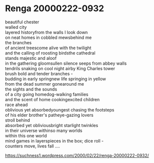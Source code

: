 # Renga 20000222-0932  
beautiful chester  
walled city  
layered historyfrom the walls I look down  
on neat homes in cobbled mewsbehind me  
the branches  
of ancient treescome alive with the twilight  
and the calling of roosting birdsthe cathedral  
stands majestic and aloof  
in the gathering gloomsullen silence seeps from abbey walls  
tendrils snaking on cool night airby King Charles tower  
brush bold and tender branches -  
budding in early springnew life springing in yellow  
from the dead summer gonearound me  
the sights and the sounds  
of a city going homedog-walking families  
and the scent of home cookingexcited children  
race ahead  
oblivious yet absorbedyoungest chasing the footsteps  
of his elder brother's patheye-gazing lovers  
stroll behind  
absorbed yet obliviousbright starlight twinkles  
in their universe withinso many worlds  
within this one world  
mind games in layerspieces in the box; dice roll -  
counters move, lives fall ….  
  
https://suchness1.wordpress.com/2000/02/22/renga-20000222-0932/